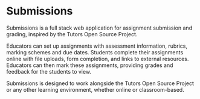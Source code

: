 # Submissions

Submissions is a full stack web application for assignment submission and grading, inspired by the Tutors Open Source Project.

Educators can set up assignments with assessment information, rubrics, marking schemes and due dates. Students complete their assignments online with file uploads, form completion, and links to external resources. Educators can then mark these assignments, providing grades and feedback for the students to view.

Submissions is designed to work alongside the Tutors Open Source Project or any other learning environment, whether online or classroom-based.

